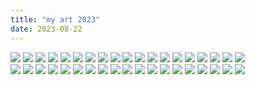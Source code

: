 ```yaml
---
title: "my art 2023"
date: 2023-08-22
---
```


<!-- TODO: add some kind of fixed aspect ratio so that these are nice and consistent-->
<!-- TODO: add fallback images -->
<div class="gallery">
    <a href="#img_19"><img src="https://64.media.tumblr.com/263955c8b9dd2eb051559cbb1e8565d5/c376053e5fcbb60f-70/s1280x1920/657a3f6d45332d9ba1a5cee22f050ef118b9e705.jpg"/></a>
    <a href="#img_18"><img src="https://64.media.tumblr.com/e3c9527e74ff0824559a00f1d88ea85e/5983e4c21d8ea95b-18/s1280x1920/7f4fa7c20583bd0d706c0d2dd4ef6039931c7347.jpg"/></a>
    <a href="#img_17"><img src="https://64.media.tumblr.com/5a1c8764f789933907542730bb060af0/302aab6d7ec693aa-93/s640x960/0d512e299f60240935d721dd4e2255e5f3a84eac.jpg"/></a>
    <a href="#img_16"><img src="https://64.media.tumblr.com/430f1b2f7e04313aa22d111ac4527e4d/5201aee65ca936be-f7/s1280x1920/f8daab88dbbc77d2cf1851727acf411b1d8e1c13.pnj"/></a>
    <a href="#img_15"><img src="https://64.media.tumblr.com/b28bb1e86ec2a44d4c1d5c2fca092415/982105c9a3bbb277-3b/s1280x1920/b60fa6e6ce872fa6fead0c0a3cb25b2d8f1d5e71.pnj"/></a>
    <a href="#img_14"><img src="https://64.media.tumblr.com/93c24ca81ca7bf3db69a13c09130b72b/7a7b02d9db4b4579-56/s2048x3072/278da6d6d984f2424de50f5e81f06c9020891310.pnj"/></a>
    <a href="#img_13"><img src="https://64.media.tumblr.com/643e3197bb9f8d0f74adf536f7ab99db/3924d91c27437d3b-cb/s1280x1920/954855c213882fa2c1e062989880252d2c59fec9.pnj"/></a>
    <a href="#img_12"><img src="https://64.media.tumblr.com/fffe9f99eeea285cabdf0ca126a1017f/d4da3637e0f536c0-35/s2048x3072/40c08ec10034d9698876d0c48d794f16b4ae8899.pnj"/></a>
    <a href="#img_11"><img src="https://64.media.tumblr.com/ad99929cb7e9d6d9f3e249097f267b9f/0dbbfadbd374e273-9e/s2048x3072/99750ec2c751902fe61886d2496375780ae08378.jpg"/></a>
    <a href="#img_10"><img src="https://64.media.tumblr.com/1afae6b1d2fc3aa7c9065286868fbe24/07a0cf26eae49890-53/s2048x3072/a2513039ca4f97faf4a728dfd6dda855e1f99f1d.jpg"/></a>
    <a href="#img_9"><img src="https://64.media.tumblr.com/310f556700075702736d3889c291726d/547275473b97e7a6-5b/s2048x3072/b4589a7ac8a2e71f16c51037a8fa0ec295165667.jpg"/></a>
    <a href="#img_8"><img src="https://64.media.tumblr.com/a007941bf623d1e1e63ea136a3f70a47/f3fef654f36bbd33-43/s2048x3072/19d7cb154d573b52992db7e6115fefb2c5bb43b1.jpg"/></a>
    <a href="#img_7"><img src="https://64.media.tumblr.com/b7829c71d26b7ce18ed2c159f8e9179d/1dbfb56e44c99949-e5/s2048x3072/340497de75f0645ff5d827f9783c3d06997bbb9e.jpg"/></a>
    <a href="#img_1"><img src="https://64.media.tumblr.com/10fde4a23bb0e05413f8cd5ecae4e36c/21cbd1a48d5db050-fb/s2048x3072/2aaaffd1fe91fb3b4446446d0f76e8d82d08db79.jpg"/></a>
    <a href="#img_2"><img src="https://64.media.tumblr.com/cac56ee7f893bfd44f7edfeebe4f758b/d33ca069567ae5be-39/s2048x3072/2c956759f355dfb3479a1b927ba3d4ca4ae76490.jpg"/></a>
    <a href="#img_3"><img src="https://64.media.tumblr.com/d1aaa272dd4f83067ff79c7c548a6499/e8d6544cc351bfab-14/s2048x3072/687dc706e2f76294a23551e697dcec41401bd24e.jpg"/></a>
    <a href="#img_4"><img src="https://64.media.tumblr.com/a70f95375813be040807a23233f937ed/53ef6cdeb1614453-f3/s2048x3072/2f8617a4c94e0566906a5149c60118e04c926398.jpg"/></a>
    <a href="#img_5"><img src="https://64.media.tumblr.com/da0b202b2ebd573a0a597b107a801abb/94d35b22379fa929-e0/s2048x3072/aff3b24a5572df5edd25b72546c13624d4fe76c3.jpg"/></a>
    <a href="#img_6"><img src="https://64.media.tumblr.com/571a72794b015e108fa087960aee10a6/fd7bb0b078b20401-35/s2048x3072/deab9b35634fe79e06dc96bfc2ee7f337f138a61.jpg"/></a>
</div>
<a href="#_19" class="lightbox trans" id="img_19"><img src="https://64.media.tumblr.com/263955c8b9dd2eb051559cbb1e8565d5/c376053e5fcbb60f-70/s1280x1920/657a3f6d45332d9ba1a5cee22f050ef118b9e705.jpg"/></a>
<a href="#_18" class="lightbox trans" id="img_18"><img src="https://64.media.tumblr.com/e3c9527e74ff0824559a00f1d88ea85e/5983e4c21d8ea95b-18/s1280x1920/7f4fa7c20583bd0d706c0d2dd4ef6039931c7347.jpg"/></a>
<a href="#_17" class="lightbox trans" id="img_17"><img src="https://64.media.tumblr.com/5a1c8764f789933907542730bb060af0/302aab6d7ec693aa-93/s640x960/0d512e299f60240935d721dd4e2255e5f3a84eac.jpg"/></a>
<a href="#_16" class="lightbox trans" id="img_16"><img src="https://64.media.tumblr.com/430f1b2f7e04313aa22d111ac4527e4d/5201aee65ca936be-f7/s1280x1920/f8daab88dbbc77d2cf1851727acf411b1d8e1c13.pnj"/></a>
<a href="#_15" class="lightbox trans" id="img_15"><img src="https://64.media.tumblr.com/b28bb1e86ec2a44d4c1d5c2fca092415/982105c9a3bbb277-3b/s1280x1920/b60fa6e6ce872fa6fead0c0a3cb25b2d8f1d5e71.pnj"/></a>
<a href="#_14" class="lightbox trans" id="img_14"><img src="https://64.media.tumblr.com/93c24ca81ca7bf3db69a13c09130b72b/7a7b02d9db4b4579-56/s2048x3072/278da6d6d984f2424de50f5e81f06c9020891310.pnj"/></a>
<a href="#_13" class="lightbox trans" id="img_13"><img src="https://64.media.tumblr.com/643e3197bb9f8d0f74adf536f7ab99db/3924d91c27437d3b-cb/s1280x1920/954855c213882fa2c1e062989880252d2c59fec9.pnj"/></a>
<a href="#_12" class="lightbox trans" id="img_12"><img src="https://64.media.tumblr.com/fffe9f99eeea285cabdf0ca126a1017f/d4da3637e0f536c0-35/s2048x3072/40c08ec10034d9698876d0c48d794f16b4ae8899.pnj"/></a>
<a href="#_11" class="lightbox trans" id="img_11"><img src="https://64.media.tumblr.com/ad99929cb7e9d6d9f3e249097f267b9f/0dbbfadbd374e273-9e/s2048x3072/99750ec2c751902fe61886d2496375780ae08378.jpg"/></a>
<a href="#_10" class="lightbox trans" id="img_10"><img src="https://64.media.tumblr.com/1afae6b1d2fc3aa7c9065286868fbe24/07a0cf26eae49890-53/s2048x3072/a2513039ca4f97faf4a728dfd6dda855e1f99f1d.jpg"/></a>
<a href="#_9" class="lightbox trans" id="img_9"><img src="https://64.media.tumblr.com/310f556700075702736d3889c291726d/547275473b97e7a6-5b/s2048x3072/b4589a7ac8a2e71f16c51037a8fa0ec295165667.jpg"/></a>
<a href="#_8" class="lightbox trans" id="img_8"><img src="https://64.media.tumblr.com/a007941bf623d1e1e63ea136a3f70a47/f3fef654f36bbd33-43/s2048x3072/19d7cb154d573b52992db7e6115fefb2c5bb43b1.jpg"/></a>
<a href="#_7" class="lightbox trans" id="img_7"><img src="https://64.media.tumblr.com/b7829c71d26b7ce18ed2c159f8e9179d/1dbfb56e44c99949-e5/s2048x3072/340497de75f0645ff5d827f9783c3d06997bbb9e.jpg"/></a>
<a href="#_1" class="lightbox trans" id="img_1"><img src="https://64.media.tumblr.com/10fde4a23bb0e05413f8cd5ecae4e36c/21cbd1a48d5db050-fb/s2048x3072/2aaaffd1fe91fb3b4446446d0f76e8d82d08db79.jpg"/></a>
<a href="#_2" class="lightbox trans" id="img_2"><img src="https://64.media.tumblr.com/cac56ee7f893bfd44f7edfeebe4f758b/d33ca069567ae5be-39/s2048x3072/2c956759f355dfb3479a1b927ba3d4ca4ae76490.jpg"/></a>
<a href="#_3" class="lightbox trans" id="img_3"><img src="https://64.media.tumblr.com/d1aaa272dd4f83067ff79c7c548a6499/e8d6544cc351bfab-14/s2048x3072/687dc706e2f76294a23551e697dcec41401bd24e.jpg"/></a>
<a href="#_4" class="lightbox trans" id="img_4"><img src="https://64.media.tumblr.com/a70f95375813be040807a23233f937ed/53ef6cdeb1614453-f3/s2048x3072/2f8617a4c94e0566906a5149c60118e04c926398.jpg"/></a>
<a href="#_5" class="lightbox trans" id="img_5"><img src="https://64.media.tumblr.com/da0b202b2ebd573a0a597b107a801abb/94d35b22379fa929-e0/s2048x3072/aff3b24a5572df5edd25b72546c13624d4fe76c3.jpg"/></a>
<a href="#_6" class="lightbox trans" id="img_6"><img src="https://64.media.tumblr.com/571a72794b015e108fa087960aee10a6/fd7bb0b078b20401-35/s2048x3072/deab9b35634fe79e06dc96bfc2ee7f337f138a61.jpg"/></a>